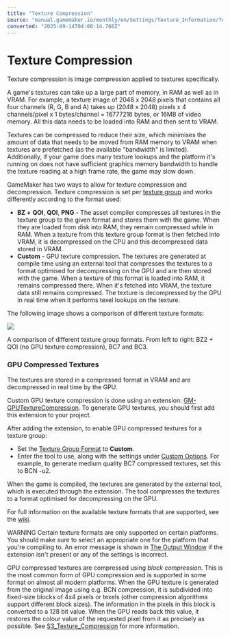 ```yaml
---
title: "Texture Compression"
source: "manual.gamemaker.io/monthly/en/Settings/Texture_Information/Texture_Compression.htm"
converted: "2025-09-14T04:00:14.766Z"
---
```


# Texture Compression

Texture compression is image compression applied to textures specifically.

A game's textures can take up a large part of memory, in RAM as well as in VRAM. For example, a texture image of 2048 x 2048 pixels that contains all four channels (R, G, B and A) takes up (2048 x 2048) pixels x 4 channels/pixel x 1 bytes/channel = 16777216 bytes, or 16MB of video memory. All this data needs to be loaded into RAM and then sent to VRAM.

Textures can be compressed to reduce their size, which minimises the amount of data that needs to be moved from RAM memory to VRAM when textures are prefetched (as the available "bandwidth" is limited). Additionally, if your game does many texture lookups and the platform it's running on does not have sufficient graphics memory bandwidth to handle the texture reading at a high frame rate, the game may slow down.

GameMaker has two ways to allow for texture compression and decompression. Texture compression is set per [texture group](../Texture_Groups.md) and works differently according to the format used:

-   **BZ +** **QOI**, **QOI**, **PNG** - The asset compiler compresses all textures in the texture group to the given format and stores them with the game. When they are loaded from disk into RAM, they remain compressed while in RAM. When a texture from this texture group format is then fetched into VRAM, it is decompressed on the CPU and this decompressed data stored in VRAM.
-   **Custom** - GPU texture compression. The textures are generated at compile time using an external tool that compresses the textures to a format optimised for decompressing on the GPU and are then stored with the game. When a texture of this format is loaded into RAM, it remains compressed there. When it's fetched into VRAM, the texture data still remains compressed. The texture is decompressed by the GPU in real time when it performs texel lookups on the texture.

The following image shows a comparison of different texture formats:

![](../../assets/Images/Scripting_Reference/GML/Reference/Drawing/texture_compression_comparison_default_bcn7_bcn3.png)

A comparison of different texture group formats.
From left to right: BZ2 + QOI (no GPU texture compression), BC7 and BC3.

### GPU Compressed Textures

The textures are stored in a compressed format in VRAM and are decompressed in real time by the GPU.

Custom GPU texture compression is done using an extension: [GM-GPUTextureCompression](https://github.com/YoYoGames/GM-GPUTextureCompression). To generate GPU textures, you should first add this extension to your project.

After adding the extension, to enable GPU compressed textures for a texture group:

-   Set the [Texture Group Format](../Texture_Groups.htm#texture_group_format) to **Custom**.
-   Enter the tool to use, along with the settings under [Custom Options](../Texture_Groups.htm#custom_options). For example, to generate medium quality BC7 compressed textures, set this to BCN -u2.

When the game is compiled, the textures are generated by the external tool, which is executed through the extension. The tool compresses the textures to a format optimised for decompressing on the GPU.

For full information on the available texture formats that are supported, see the [wiki](https://github.com/YoYoGames/GM-GPUTextureCompression/wiki/config).

WARNING Certain texture formats are only supported on certain platforms. You should make sure to select an appropriate one for the platform that you're compiling to. An error message is shown in [The Output Window](../../Introduction/The_Output_Window.md) if the extension isn't present or any of the settings is incorrect.

GPU compressed textures are compressed using _block compression_. This is the most common form of GPU compression and is supported in some format on almost all modern platforms. When the GPU texture is generated from the original image using e.g. BCN compression, it is subdivided into fixed-size blocks of 4x4 pixels or texels (other compression algorithms support different block sizes). The information in the pixels in this block is converted to a 128 bit value. When the GPU reads back this value, it restores the colour value of the requested pixel from it as precisely as possible. See [S3\_Texture\_Compression](https://en.wikipedia.org/wiki/S3_Texture_Compression) for more information.